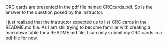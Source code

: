 CRC cards are presented in the pdf file named CRCcards.pdf.  So is the answer to
the question posed by the instructor.

I just realized that the instructor expected us to list CRC cards in the
README.md file.  As I am still trying to become familiar with creating a
markdown table for a README.md file, I can only submit my CRC cards in a pdf
file for now.
